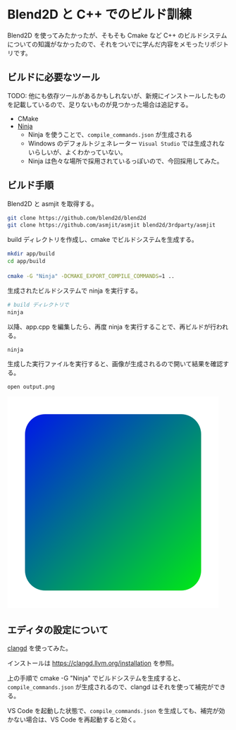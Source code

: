 # Blend2D と C++ でのビルド訓練

Blend2D を使ってみたかったが、そもそも Cmake など C++ のビルドシステムについての知識がなかったので、それをついでに学んだ内容をメモったリポジトリです。

## ビルドに必要なツール

TODO: 他にも依存ツールがあるかもしれないが、新規にインストールしたものを記載しているので、足りないものが見つかった場合は追記する。

- CMake
- [Ninja](https://ninja-build.org/)
  - Ninja を使うことで、`compile_commands.json` が生成される
  - Windows のデフォルトジェネレーター `Visual Studio` では生成されないらしいが、よくわかっていない。
  - Ninja は色々な場所で採用されているっぽいので、今回採用してみた。

## ビルド手順

Blend2D と asmjit を取得する。

```bash
git clone https://github.com/blend2d/blend2d
git clone https://github.com/asmjit/asmjit blend2d/3rdparty/asmjit
```

build ディレクトリを作成し、cmake でビルドシステムを生成する。

```bash
mkdir app/build
cd app/build

cmake -G "Ninja" -DCMAKE_EXPORT_COMPILE_COMMANDS=1 ..
```

生成されたビルドシステムで ninja を実行する。

```bash
# build ディレクトリで
ninja
```

以降、app.cpp を編集したら、再度 ninja を実行することで、再ビルドが行われる。

```bash
ninja
```

生成した実行ファイルを実行すると、画像が生成されるので開いて結果を確認する。

```bash
open output.png
```

![output.png](./output.png)

## エディタの設定について

[clangd](https://clangd.llvm.org/) を使ってみた。

インストールは <https://clangd.llvm.org/installation> を参照。

上の手順で cmake -G "Ninja" でビルドシステムを生成すると、`compile_commands.json` が生成されるので、clangd はそれを使って補完ができる。

VS Code を起動した状態で、`compile_commands.json` を生成しても、補完が効かない場合は、VS Code を再起動すると効く。

